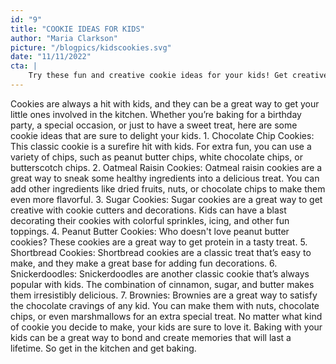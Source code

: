 ```yaml
---
id: "9"
title: "COOKIE IDEAS FOR KIDS"
author: "Maria Clarkson"
picture: "/blogpics/kidscookies.svg"
date: "11/11/2022"
cta: |
    Try these fun and creative cookie ideas for your kids! Get creative in the kitchen and let their imaginations run wild with these delicious ideas. Let your kids pick their favorite cookie and get baking!
---
```

Cookies are always a hit with kids, and they can be a great way to get your little ones involved in the kitchen. Whether you’re baking for a birthday party, a special occasion, or just to have a sweet treat, here are some cookie ideas that are sure to delight your kids. 1. Chocolate Chip Cookies: This classic cookie is a surefire hit with kids. For extra fun, you can use a variety of chips, such as peanut butter chips, white chocolate chips, or butterscotch chips. 2. Oatmeal Raisin Cookies: Oatmeal raisin cookies are a great way to sneak some healthy ingredients into a delicious treat. You can add other ingredients like dried fruits, nuts, or chocolate chips to make them even more flavorful. 3. Sugar Cookies: Sugar cookies are a great way to get creative with cookie cutters and decorations. Kids can have a blast decorating their cookies with colorful sprinkles, icing, and other fun toppings. 4. Peanut Butter Cookies: Who doesn't love peanut butter cookies? These cookies are a great way to get protein in a tasty treat. 5. Shortbread Cookies: Shortbread cookies are a classic treat that’s easy to make, and they make a great base for adding fun decorations. 6. Snickerdoodles: Snickerdoodles are another classic cookie that’s always popular with kids. The combination of cinnamon, sugar, and butter makes them irresistibly delicious. 7. Brownies: Brownies are a great way to satisfy the chocolate cravings of any kid. You can make them with nuts, chocolate chips, or even marshmallows for an extra special treat. No matter what kind of cookie you decide to make, your kids are sure to love it. Baking with your kids can be a great way to bond and create memories that will last a lifetime. So get in the kitchen and get baking.